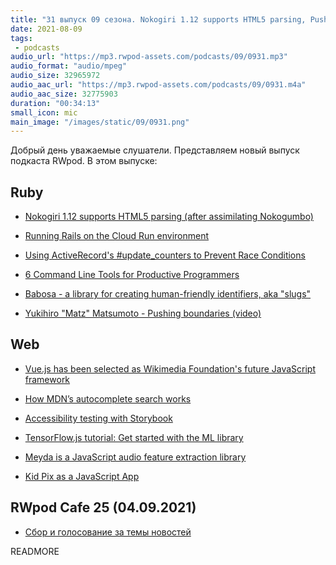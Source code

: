 ```yaml
---
title: "31 выпуск 09 сезона. Nokogiri 1.12 supports HTML5 parsing, Pushing boundaries, Babosa, Meyda, Kid Pix и прочее"
date: 2021-08-09
tags:
 - podcasts
audio_url: "https://mp3.rwpod-assets.com/podcasts/09/0931.mp3"
audio_format: "audio/mpeg"
audio_size: 32965972
audio_aac_url: "https://mp3.rwpod-assets.com/podcasts/09/0931.m4a"
audio_aac_size: 32775903
duration: "00:34:13"
small_icon: mic
main_image: "/images/static/09/0931.png"
---
```


Добрый день уважаемые слушатели. Представляем новый выпуск подкаста RWpod. В этом выпуске:

## Ruby

 - [Nokogiri 1.12 supports HTML5 parsing (after assimilating Nokogumbo)](https://github.com/sparklemotion/nokogiri/releases/tag/v1.12.0)
 - [Running Rails on the Cloud Run environment](https://cloud.google.com/ruby/rails/run)
 - [Using ActiveRecord's #update_counters to Prevent Race Conditions](https://www.honeybadger.io/blog/activerecord-update-counters-race-conditions/)


 - [6 Command Line Tools for Productive Programmers](https://earthly.dev/blog/command-line-tools/)
 - [Babosa - a library for creating human-friendly identifiers, aka "slugs"](https://github.com/norman/babosa)
 - [Yukihiro "Matz" Matsumoto - Pushing boundaries (video)](https://www.youtube.com/watch?v=KbFHbkY27no)

## Web

 - [Vue.js has been selected as Wikimedia Foundation's future JavaScript framework](https://lists.wikimedia.org/hyperkitty/list/wikitech-l@lists.wikimedia.org/thread/SOZREBYR36PUNFZXMIUBVAIOQI4N7PDU/)
 - [How MDN’s autocomplete search works](https://hacks.mozilla.org/2021/08/mdns-autocomplete-search/)
 - [Accessibility testing with Storybook](https://storybook.js.org/blog/accessibility-testing-with-storybook/)


 - [TensorFlow.js tutorial: Get started with the ML library](https://ai.plainenglish.io/tensorflow-js-tutorial-get-started-with-the-ml-library-5d2427a7caad)
 - [Meyda is a JavaScript audio feature extraction library](https://meyda.js.org/)
 - [Kid Pix as a JavaScript App](https://kidpix.app/)

## RWpod Cafe 25 (04.09.2021)

 - [Сбор и голосование за темы новостей](https://github.com/rwpod/cafe-discussions/discussions/10)


READMORE
